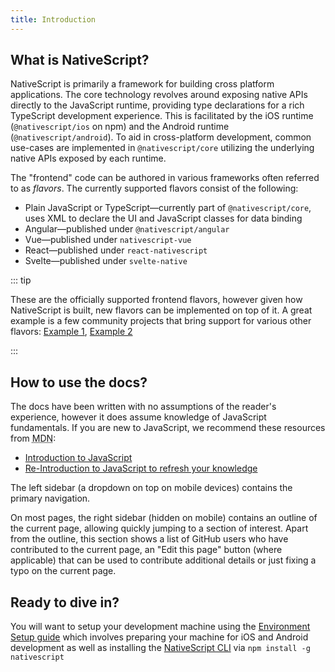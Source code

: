 ```yaml
---
title: Introduction
---
```


## What is NativeScript?

NativeScript is primarily a framework for building cross platform applications. The core technology revolves around exposing native APIs directly to the JavaScript runtime, providing type declarations for a rich TypeScript development experience. This is facilitated by the iOS runtime (`@nativescript/ios` on npm) and the Android runtime (`@nativescript/android`). To aid in cross-platform development, common use-cases are implemented in `@nativescript/core` utilizing the underlying native APIs exposed by each runtime.

The "frontend" code can be authored in various frameworks often referred to as _flavors_. The currently supported flavors consist of the following:

- Plain JavaScript or TypeScript&mdash;currently part of `@nativescript/core`, uses XML to declare the UI and JavaScript classes for data binding
- Angular&mdash;published under `@nativescript/angular`
- Vue&mdash;published under `nativescript-vue`
- React&mdash;published under `react-nativescript`
- Svelte&mdash;published under `svelte-native`

::: tip

These are the officially supported frontend flavors, however given how NativeScript is built, new flavors can be implemented on top of it. A great example is a few community projects that bring support for various other flavors: [Example 1](#), [Example 2](#)

:::

## How to use the docs?

The docs have been written with no assumptions of the reader's experience, however it does assume knowledge of JavaScript fundamentals. If you are new to JavaScript, we recommend these resources from <abbr title="Mozilla Developer Network">MDN</abbr>:

- [Introduction to JavaScript](https://developer.mozilla.org/en-US/docs/Web/JavaScript)
- [Re-Introduction to JavaScript to refresh your knowledge](https://developer.mozilla.org/en-US/docs/Web/JavaScript/A_re-introduction_to_JavaScript)

The left sidebar (a dropdown on top on mobile devices) contains the primary navigation.

On most pages, the right sidebar (hidden on mobile) contains an outline of the current page, allowing quickly jumping to a section of interest. Apart from the outline, this section shows a list of GitHub users who have contributed to the current page, an "Edit this page" button (where applicable) that can be used to contribute additional details or just fixing a typo on the current page.

## Ready to dive in?

You will want to setup your development machine using the [Environment Setup guide](/setup/) which involves preparing your machine for iOS and Android development as well as installing the [NativeScript CLI](https://www.npmjs.com/package/nativescript) via `npm install -g nativescript`

<!-- TODO: provide alternative path via StackBlitz and tutorials -->
